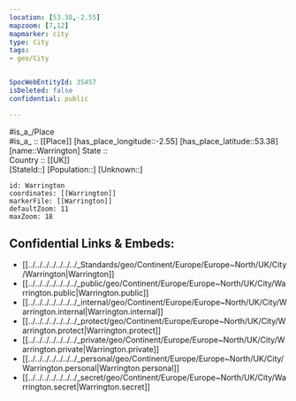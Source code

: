```yaml
---
location: [53.38,-2.55] 
mapzoom: [7,12] 
mapmarker: city 
type: City
tags:
- geo/City


SpocWebEntityId: 35457
isDeleted: false
confidential: public

---
```

#is_a_/Place  
#is_a_ :: [[Place]] 
[has_place_longitude::-2.55] 
[has_place_latitude::53.38] 
[name::Warrington] 
State ::  
Country :: [[UK]]  
[StateId::] 
[Population::] 
[Unknown::] 


```leaflet
id: Warrington
coordinates: [[Warrington]] 
markerFile: [[Warrington]] 
defaultZoom: 11 
maxZoom: 18
```


## Confidential Links & Embeds: 
- [[../../../../../../../_Standards/geo/Continent/Europe/Europe~North/UK/City/Warrington|Warrington]] 
- [[../../../../../../../_public/geo/Continent/Europe/Europe~North/UK/City/Warrington.public|Warrington.public]] 
- [[../../../../../../../_internal/geo/Continent/Europe/Europe~North/UK/City/Warrington.internal|Warrington.internal]] 
- [[../../../../../../../_protect/geo/Continent/Europe/Europe~North/UK/City/Warrington.protect|Warrington.protect]] 
- [[../../../../../../../_private/geo/Continent/Europe/Europe~North/UK/City/Warrington.private|Warrington.private]] 
- [[../../../../../../../_personal/geo/Continent/Europe/Europe~North/UK/City/Warrington.personal|Warrington.personal]] 
- [[../../../../../../../_secret/geo/Continent/Europe/Europe~North/UK/City/Warrington.secret|Warrington.secret]] 
